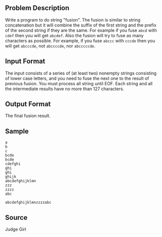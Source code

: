 ## Problem Description

Write a program to do string "fusion". The fusion is similar to string concatenation but it will combine the suffix of the first string and the prefix of the second string if they are the same. For example if you fuse `abcd` with `cdef` then you will get `abcdef`. Also the fusion will try to fuse as many characters as possible. For example, if you fuse `abccc` with `cccde` then you will get `abcccde`, not `abccccde`, nor `abcccccde`.

## Input Format

The input consists of a series of (at least two) nonempty strings consisting of lower case letters, and you need to fuse the next one to the result of previous fusion. You must process all string until EOF. Each string and all the intermediate results have no more than 127 characters.

## Output Format

The final fusion result.

## Sample

```input1
a
b
c
bcde
bcde
cdefghi
ghi
ghi
ghijk
abcdefghijklmn
zzz
zzzz
abc
```

```output1
abcdefghijklmnzzzzabc
```

## Source

Judge Girl